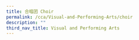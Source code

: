 ```yaml
---
title: 合唱团 Choir
permalink: /cca/Visual-and-Performing-Arts/choir
description: ""
third_nav_title: Visual and Performing Arts
---
```

